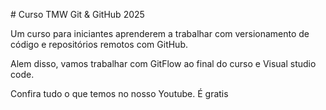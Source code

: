 \# Curso TMW Git \& GitHub 2025



Um curso para iniciantes aprenderem a trabalhar com versionamento de código e repositórios remotos com GitHub.



Alem disso, vamos trabalhar com GitFlow ao final do curso e Visual studio code.



Confira tudo o que temos no nosso Youtube. É gratis

